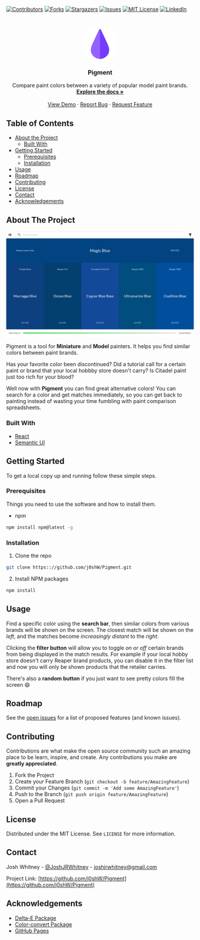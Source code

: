 [![Contributors][contributors-shield]][contributors-url]
[![Forks][forks-shield]][forks-url]
[![Stargazers][stars-shield]][stars-url]
[![Issues][issues-shield]][issues-url]
[![MIT License][license-shield]][license-url]
[![LinkedIn][linkedin-shield]][linkedin-url]



<!-- PROJECT LOGO -->
<br />
<p align="center">
  <a href="https://github.com/j0shW/Pigment">
    <img src="src/images/icon.png" alt="Logo" width="80" height="80">
  </a>

  <h3 align="center">Pigment</h3>

  <p align="center">
    Compare paint colors between a variety of popular model paint brands.
    <br />
    <a href="https://github.com/j0shW/Pigment"><strong>Explore the docs »</strong></a>
    <br />
    <br />
    <a href="https://j0shW.github.io/Pigment">View Demo</a>
    ·
    <a href="https://github.com/j0shW/Pigment/issues">Report Bug</a>
    ·
    <a href="https://github.com/j0shW/Pigment/issues">Request Feature</a>
  </p>
</p>



<!-- TABLE OF CONTENTS -->
## Table of Contents

* [About the Project](#about-the-project)
  * [Built With](#built-with)
* [Getting Started](#getting-started)
  * [Prerequisites](#prerequisites)
  * [Installation](#installation)
* [Usage](#usage)
* [Roadmap](#roadmap)
* [Contributing](#contributing)
* [License](#license)
* [Contact](#contact)
* [Acknowledgements](#acknowledgements)



<!-- ABOUT THE PROJECT -->
## About The Project

[![Product Name Screen Shot][product-screenshot]](https://j0shW.github.io/Pigment/)

Pigment is a tool for **Miniature** and **Model** painters. It helps you find similar colors between paint brands.

Has your favorite color been discontinued? Did a tutorial call for a certain paint or brand that your local hobbby store doesn't carry? Is Citadel paint just too rich for your blood? 

Well now with **Pigment** you can find great alternative colors! You can search for a color and get matches immediately, so you can get back to painting instead of wasting your time fumbling with paint comparison spreadsheets.


### Built With

* [React](https://reactjs.org/)
* [Semantic UI](https://semantic-ui.com/)



<!-- GETTING STARTED -->
## Getting Started

To get a local copy up and running follow these simple steps.

### Prerequisites

Things you need to use the software and how to install them.
* npm
```sh
npm install npm@latest -g
```

### Installation
 
1. Clone the repo
```sh
git clone https:://github.com/j0shW/Pigment.git
```
2. Install NPM packages
```sh
npm install
```



<!-- USAGE EXAMPLES -->
## Usage

Find a specific color using the **search bar**, then similar colors from various brands will be shown on the screen. The closest match will be shown on the *left*, and the matches become *increasingly distant* to the *right*. 

Clicking the **filter button** will allow you to toggle *on or off* certain brands from being displayed in the match results. For example if your local hobby store doesn't carry Reaper brand products, you can disable it in the filter list and now you will only be shown products that the retailer carries.

There's also a **random button** if you just want to see pretty colors fill the screen    :smile:

<!--_For more examples, please refer to the [Documentation](https://example.com)_-->



<!-- ROADMAP -->
## Roadmap

See the [open issues](https://github.com/j0shW/Pigment/issues) for a list of proposed features (and known issues).



<!-- CONTRIBUTING -->
## Contributing

Contributions are what make the open source community such an amazing place to be learn, inspire, and create. Any contributions you make are **greatly appreciated**.

1. Fork the Project
2. Create your Feature Branch (`git checkout -b feature/AmazingFeature`)
3. Commit your Changes (`git commit -m 'Add some AmazingFeature'`)
4. Push to the Branch (`git push origin feature/AmazingFeature`)
5. Open a Pull Request



<!-- LICENSE -->
## License

Distributed under the MIT License. See `LICENSE` for more information.



<!-- CONTACT -->
## Contact

Josh Whitney - [@JoshJRWhitney](https://twitter.com/JoshJRWhitney) - joshjrwhitney@gmail.com

Project Link: [https://github.com/j0shW/Pigment](https://github.com/j0shW/Pigment)



<!-- ACKNOWLEDGEMENTS -->
## Acknowledgements

* [Delta-E Package](https://www.npmjs.com/package/delta-e)
* [Color-convert Package](https://www.npmjs.com/package/color-convert)
* [GitHub Pages](https://pages.github.com)




<!-- MARKDOWN LINKS & IMAGES -->
<!-- https://www.markdownguide.org/basic-syntax/#reference-style-links -->
[contributors-shield]: https://img.shields.io/github/contributors/j0shW/Pigment.svg?style=flat-square
[contributors-url]: https://github.com/j0shW/Pigment/graphs/contributors
[forks-shield]: https://img.shields.io/github/forks/j0shW/Pigment.svg?style=flat-square
[forks-url]: https://github.com/j0shW/Pigment/network/members
[stars-shield]: https://img.shields.io/github/stars/j0shW/Pigment.svg?style=flat-square
[stars-url]: https://github.com/j0shW/Pigment/stargazers
[issues-shield]: https://img.shields.io/github/issues/j0shW/Pigment.svg?style=flat-square
[issues-url]: https://github.com/j0shW/Pigment/issues
[license-shield]: https://img.shields.io/github/license/j0shW/Pigment.svg?style=flat-square
[license-url]: https://github.com/j0shW/Pigment/blob/master/LICENSE.txt
[linkedin-shield]: https://img.shields.io/badge/-LinkedIn-black.svg?style=flat-square&logo=linkedin&colorB=555
[linkedin-url]: https://www.linkedin.com/in/josh-whitney-1b2241b4/
[product-screenshot]: src/images/screenshot.png
